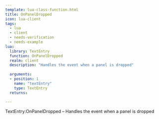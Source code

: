 ```yaml
---
template: lua-class-function.html
title: OnPanelDropped
icon: lua-client
tags:
  - lua
  - client
  - needs-verification
  - needs-example
lua:
  library: TextEntry
  function: OnPanelDropped
  realm: client
  description: "Handles the event when a panel is dropped"
  
  arguments:
  - position: 1
    name: "textEntry"
    type: TextEntry
  returns:
    
---
```


<div class="lua__search__keywords">
TextEntry:OnPanelDropped &#x2013; Handles the event when a panel is dropped
</div>
